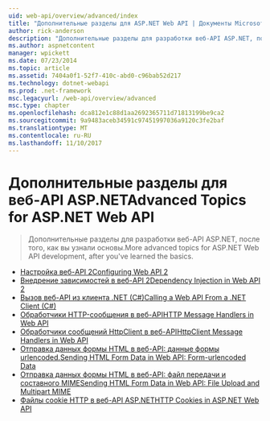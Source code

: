 ```yaml
---
uid: web-api/overview/advanced/index
title: "Дополнительные разделы для ASP.NET Web API | Документы Microsoft"
author: rick-anderson
description: "Дополнительные разделы для разработки веб-API ASP.NET, после того, как вы узнали основы."
ms.author: aspnetcontent
manager: wpickett
ms.date: 07/23/2014
ms.topic: article
ms.assetid: 7404a0f1-52f7-410c-abd0-c96bab52d217
ms.technology: dotnet-webapi
ms.prod: .net-framework
msc.legacyurl: /web-api/overview/advanced
msc.type: chapter
ms.openlocfilehash: dca812e1c88d1aa2692365711d71813199be9ca2
ms.sourcegitcommit: 9a9483aceb34591c97451997036a9120c3fe2baf
ms.translationtype: MT
ms.contentlocale: ru-RU
ms.lasthandoff: 11/10/2017
---
```

<a name="advanced-topics-for-aspnet-web-api"></a><span data-ttu-id="67b9c-103">Дополнительные разделы для веб-API ASP.NET</span><span class="sxs-lookup"><span data-stu-id="67b9c-103">Advanced Topics for ASP.NET Web API</span></span>
====================
> <span data-ttu-id="67b9c-104">Дополнительные разделы для разработки веб-API ASP.NET, после того, как вы узнали основы.</span><span class="sxs-lookup"><span data-stu-id="67b9c-104">More advanced topics for ASP.NET Web API development, after you've learned the basics.</span></span>


- [<span data-ttu-id="67b9c-105">Настройка веб-API 2</span><span class="sxs-lookup"><span data-stu-id="67b9c-105">Configuring Web API 2</span></span>](configuring-aspnet-web-api.md)
- [<span data-ttu-id="67b9c-106">Внедрение зависимостей в веб-API 2</span><span class="sxs-lookup"><span data-stu-id="67b9c-106">Dependency Injection in Web API 2</span></span>](dependency-injection.md)
- [<span data-ttu-id="67b9c-107">Вызов веб-API из клиента .NET (C#)</span><span class="sxs-lookup"><span data-stu-id="67b9c-107">Calling a Web API From a .NET Client (C#)</span></span>](calling-a-web-api-from-a-net-client.md)
- [<span data-ttu-id="67b9c-108">Обработчики HTTP-сообщения в веб-API</span><span class="sxs-lookup"><span data-stu-id="67b9c-108">HTTP Message Handlers in Web API</span></span>](http-message-handlers.md)
- [<span data-ttu-id="67b9c-109">Обработчики сообщений HttpClient в веб-API</span><span class="sxs-lookup"><span data-stu-id="67b9c-109">HttpClient Message Handlers in Web API</span></span>](httpclient-message-handlers.md)
- [<span data-ttu-id="67b9c-110">Отправка данных формы HTML в веб-API: данные формы urlencoded.</span><span class="sxs-lookup"><span data-stu-id="67b9c-110">Sending HTML Form Data in Web API: Form-urlencoded Data</span></span>](sending-html-form-data-part-1.md)
- [<span data-ttu-id="67b9c-111">Отправка данных формы HTML в веб-API: файл передачи и составного MIME</span><span class="sxs-lookup"><span data-stu-id="67b9c-111">Sending HTML Form Data in Web API: File Upload and Multipart MIME</span></span>](sending-html-form-data-part-2.md)
- [<span data-ttu-id="67b9c-112">Файлы cookie HTTP в веб-API ASP.NET</span><span class="sxs-lookup"><span data-stu-id="67b9c-112">HTTP Cookies in ASP.NET Web API</span></span>](http-cookies.md)

